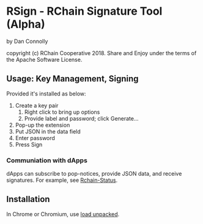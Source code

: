 # RSign - RChain Signature Tool (Alpha)

by Dan Connolly

copyright (c) RChain Cooperative 2018.
Share and Enjoy under the terms of the Apache Software License.


## Usage: Key Management, Signing

Provided it's installed as below:

  1. Create a key pair
     1. Right click to bring up options
     2. Provide label and password; click Generate...
  2. Pop-up the extension
  3. Put JSON in the data field
  4. Enter password
  5. Press Sign


### Communiation with dApps

dApps can subscribe to pop-notices, provide JSON data, and receive
signatures. For example, see
[Rchain-Status](https://github.com/dckc/Rchain-Status/tree/sig-ext).


## Installation

In Chrome or Chromium, use [load unpacked][1].

[1]: https://developer.chrome.com/extensions/getstarted#unpacked
